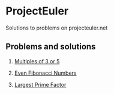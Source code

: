 # ProjectEuler

Solutions to problems on projecteuler.net

## Problems and solutions

1. [Multiples of 3 or 5](./pe_1)

2. [Even Fibonacci Numbers](./pe_2)

3. [Largest Prime Factor](./pe_3)
